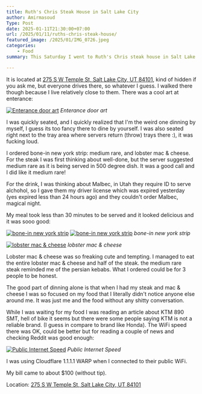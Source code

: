 ```yaml
---
title: Ruth's Chris Steak House in Salt Lake City
author: Amirmasoud
Type: Post
date: 2025-01-11T21:30:00+07:00
url: /2025/01/11/ruths-chris-steak-house/
featured_image: /2025/01/IMG_0726.jpeg
categories:
    - Food
summary: This Saturday I went to Ruth's Chris steak house in Salt Lake City, Fancy!

---
```


It is located at [275 S W Temple St, Salt Lake City, UT 84101](https://maps.app.goo.gl/dywMSG5Tc9dTY2FF7), kind of hidden if you ask me, but everyone drives there, so whatever I guess. I walked there though because I live relatively close to them. There was a cool art at enterance:

[![Enterance door art](/2025/01/IMG_0722.jpeg)](/2025/01/IMG_0722.jpeg)
*Enterance door art*

I was quickly seated, and I quickly realized that I'm the weird one dinning by myself, I guess its too fancy there to dine by yourself. I was also seated right next to the tray area where servers return (throw) trays there :), it was fucking loud.

I ordered bone-in new york strip: medium rare, and lobster mac & cheese. For the steak I was first thinking about well-done, but the server suggested medium rare as it is being served in 500 degree dish. It was a good call and I did like it medium rare!

For the drink, I was thinking about Malbec, in Utah they require ID to serve alchohol, so I gave them my driver license which was expired yesterday (yes expired less than 24 hours ago) and they couldn't order Malbec, magical night.

My meal took less than 30 minutes to be served and it looked delicious and it was sooo good:

[![bone-in new york strip](/2025/01/IMG_0724.jpeg)](/2025/01/IMG_0724.jpeg)
[![bone-in new york strip](/2025/01/IMG_0728.jpeg)](/2025/01/IMG_0728.jpeg)
*bone-in new york strip*

[![lobster mac & cheese](/2025/01/IMG_0725.jpeg)](/2025/01/IMG_0725.jpeg)
*lobster mac & cheese*

Lobster mac & cheese was so freaking cute and tempting. I managed to eat the entire lobster mac & cheese and half of the steak. the medium rare steak reminded me of the persian kebabs. What I ordered could be for 3 people to be honest.

The good part of dinning alone is that when I had my steak and mac & cheese I was so focused on my food that I literally didn't notice anyone else around me. It was just me and the food without any shitty conversation.

While I was waiting for my food I was reading an article about KTM 890 SMT, hell of bike it seems but there were some people saying KTM is not a reliable brand. (I guess in compare to brand like Honda). The WiFi speed there was OK, could be better but for reading a couple of news and checking Reddit was good enough:

[![Public Internet Speed](/2025/01/IMG_0723.jpg)](/2025/01/IMG_0723.jpg)
*Public Internet Speed*

I was using Cloudflare 1.1.1.1 WARP when I connected to their public WiFi.

My bill came to about $100 (without tip).

Location: [275 S W Temple St, Salt Lake City, UT 84101](https://maps.app.goo.gl/dywMSG5Tc9dTY2FF7)
